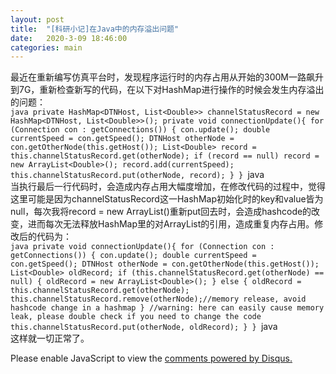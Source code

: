 ```yaml
---
layout: post
title:  "[科研小记]在Java中的内存溢出问题"
date:   2020-3-09 18:46:00
categories: main
---
```


最近在重新编写仿真平台时，发现程序运行时的内存占用从开始的300M一路飙升到7G，重新检查新写的代码，在以下对HashMap进行操作的时候会发生内存溢出的问题：
<br>
``java
  private HashMap<DTNHost, List<Double>> channelStatusRecord = new HashMap<DTNHost, List<Double>>();
  private void connectionUpdate(){
    for (Connection con : getConnections()) {
      con.update();
      double currentSpeed = con.getSpeed();
      DTNHost otherNode = con.getOtherNode(this.getHost());
      List<Double> record = this.channelStatusRecord.get(otherNode);
      if (record == null)
        record = new ArrayList<Double>();
      record.add(currentSpeed);
      this.channelStatusRecord.put(otherNode, record);
    }
  }
``java
<br>
当执行最后一行代码时，会造成内存占用大幅度增加，在修改代码的过程中，觉得这里可能是因为channelStatusRecord这一HashMap初始化时的key和value皆为null，每次我将record = new ArrayList<Double>()重新put回去时，会造成hashcode的改变，进而每次无法释放HashMap里的对ArrayList的引用，造成重复内存占用。修改后的代码为：
<br>
``java
  private void connectionUpdate(){
    for (Connection con : getConnections()) {
      con.update();
      double currentSpeed = con.getSpeed();
      DTNHost otherNode = con.getOtherNode(this.getHost());
      List<Double> oldRecord;
      if (this.channelStatusRecord.get(otherNode) == null) {
        oldRecord = new ArrayList<Double>();
      }
      else {
        oldRecord = this.channelStatusRecord.get(otherNode);
        this.channelStatusRecord.remove(otherNode);//memory release, avoid hashcode change in a hashmap
      }
      //warning: here can easily cause memory leak, please double check if you need to change the code
        this.channelStatusRecord.put(otherNode, oldRecord);
    }
  }
  ``java
<br>
这样就一切正常了。
<br>
<div id="disqus_thread"></div>
<script>

/**
*  RECOMMENDED CONFIGURATION VARIABLES: EDIT AND UNCOMMENT THE SECTION BELOW TO INSERT DYNAMIC VALUES FROM YOUR PLATFORM OR CMS.
*  LEARN WHY DEFINING THESE VARIABLES IS IMPORTANT: https://disqus.com/admin/universalcode/#configuration-variables*/
/*
var disqus_config = function () {
this.page.url = PAGE_URL;  // Replace PAGE_URL with your page's canonical URL variable
this.page.identifier = PAGE_IDENTIFIER; // Replace PAGE_IDENTIFIER with your page's unique identifier variable
};
*/
(function() { // DON'T EDIT BELOW THIS LINE
var d = document, s = d.createElement('script');
s.src = 'https://nathendrake.disqus.com/embed.js';
s.setAttribute('data-timestamp', +new Date());
(d.head || d.body).appendChild(s);
})();
</script>
<noscript>Please enable JavaScript to view the <a href="https://disqus.com/?ref_noscript">comments powered by Disqus.</a></noscript>

